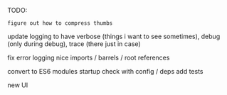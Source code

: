TODO:

<!-- get running on osx -->
<!-- split web server into own module -->

<!-- refactor command queue -->
<!-- split up models + cmd portions -->
<!-- refactor cli portions into function based services -->
<!-- hide stupid ffmpeg messages -->
    figure out how to compress thumbs
<!-- refactor db portion -->
<!-- integrate samba monitor with leveldb -->
<!-- test the changes -->
<!-- fix background worker -->
<!-- folder structure (logs + high low level services) -->
<!-- scheduler service -->
<!-- add other routers -->
<!-- implement proper thumbnail getting -->
<!-- refactor index (init function) -->
<!-- add gzip -->
<!-- multiple thumbnails -->
<!-- fix logging levels + console use -->
<!-- ssh executor: tried it, DON'T USE, WAY TOO SLOW compared with native -->
update logging to have verbose (things i want to see sometimes), debug (only during debug), trace (there just in case)
<!-- README - what to install (deps for linux server) -->
fix error logging
nice imports / barrels / root references
<!-- add linter -->
convert to ES6 modules
startup check with config / deps
add tests


new UI